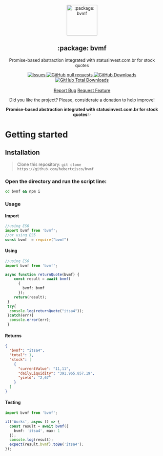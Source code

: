 <p align="center">
 <img width="100px" src="https://raw.githubusercontent.com/hebertcisco/bvmf/main/.github/images/favicon512x512-bvmf.png" align="center" alt=":package: bvmf" />
 <h2 align="center">:package: bvmf</h2>
 <p align="center">Promise-based abstraction integrated with statusinvest.com.br for stock quotes</p>
</p>

  <p align="center">
    <a href="https://github.com/hebertcisco/bvmf/issues">
      <img alt="Issues" src="https://img.shields.io/github/issues/hebertcisco/bvmf?style=flat&color=336791" />
    </a>
    <a href="https://github.com/hebertcisco/bvmf/pulls">
      <img alt="GitHub pull requests" src="https://img.shields.io/github/issues-pr/hebertcisco/bvmf?style=flat&color=336791" />
    </a>
     <a href="https://github.com/hebertcisco/bvmf">
      <img alt="GitHub Downloads" src="https://img.shields.io/npm/dw/bvmf?style=flat&color=336791" />
    </a>
    <a href="https://github.com/hebertcisco/bvmf">
      <img alt="GitHub Total Downloads" src="https://img.shields.io/npm/dt/bvmf?color=336791&label=Total%20downloads" />
    </a>
    <br />
    <br />
  <a href="https://github.com/hebertcisco/bvmf/issues/new/choose">Report Bug</a>
  <a href="https://github.com/hebertcisco/bvmf/issues/new/choose">Request Feature</a>
  </p>

<p align="center">Did you like the project? Please, considerate <a href="https://www.buymeacoffee.com/hebertcisco">a donation</a> to help improve!</p>

<p align="center"><strong>Promise-based abstraction integrated with statusinvest.com.br for stock quotes</strong>✨</p>


# Getting started

## Installation

> Clone this repository: `git clone https://github.com/hebertcisco/bvmf`

### Open the directory and run the script line:

```bash
cd bvmf && npm i
```

### Usage

#### Import

```ts
//using ES6
import bvmf from 'bvmf';
//or using ES5
const bvmf  = require("bvmf")
```

#### Using

```ts
//using ES6
import bvmf from 'bvmf';

async function returnQuote(bvmf) {
    const result = await bvmf(
      {
        bvmf: bvmf
      });
    return(result);
 }
 try{
  console.log(returnQuote("itsa4"));
 }catch(err){
  console.error(err);
 }
```

#### Returns

```json
{
  "bvmf": "itsa4",
  "total": 1,
  "stock": [
    {
      "currentValue": "11,11",
      "dailyLiquidity": "391.965.857,19",
      "yield": "2,67"
    }
  ]
}
```

#### Testing

```ts
import bvmf from 'bvmf';

it('Works', async () => {
  const result = await bvmf({
    bvmf: 'itsa4', max: 1
  });
  console.log(result);
  expect(result.bvmf).toBe('itsa4');
});

```